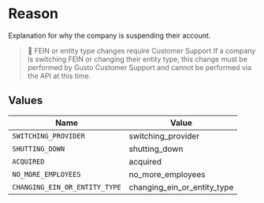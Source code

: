 # Reason

Explanation for why the company is suspending their account.

> 🚧 FEIN or entity type changes require Customer Support
> If a company is switching FEIN or changing their entity type, this change must be performed by Gusto Customer Support and cannot be performed via the API at this time.



## Values

| Name                          | Value                         |
| ----------------------------- | ----------------------------- |
| `SWITCHING_PROVIDER`          | switching_provider            |
| `SHUTTING_DOWN`               | shutting_down                 |
| `ACQUIRED`                    | acquired                      |
| `NO_MORE_EMPLOYEES`           | no_more_employees             |
| `CHANGING_EIN_OR_ENTITY_TYPE` | changing_ein_or_entity_type   |